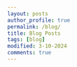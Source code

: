 ```yaml
---
layout: posts
author_profile: true
permalink: /blog/
title: Blog Posts
tags: [blog]
modified: 3-10-2024
comments: true
---
```

